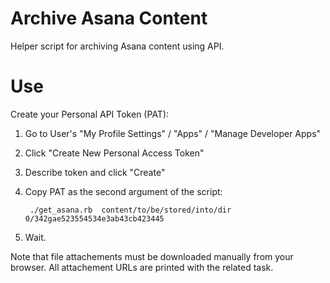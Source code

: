 # Archive Asana Content
Helper script for archiving Asana content using API.

# Use 

Create your Personal API Token (PAT): 
1. Go to User's "My Profile Settings" / "Apps" / "Manage Developer Apps"
2. Click "Create New Personal Access Token"
3. Describe token and click "Create"
4. Copy PAT as the second argument of the script:

        ./get_asana.rb  content/to/be/stored/into/dir  0/342gae523554534e3ab43cb423445

        
5. Wait. 

Note that file attachements must be downloaded manually from your browser. All attachement URLs are printed with the related task.  
